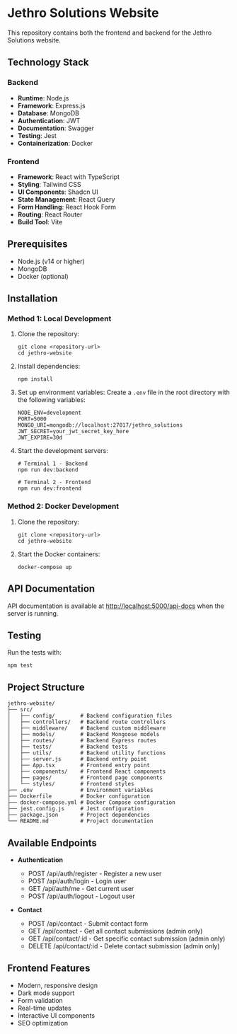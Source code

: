 # Jethro Solutions Website

This repository contains both the frontend and backend for the Jethro Solutions website.

## Technology Stack

### Backend
- **Runtime**: Node.js
- **Framework**: Express.js
- **Database**: MongoDB
- **Authentication**: JWT
- **Documentation**: Swagger
- **Testing**: Jest
- **Containerization**: Docker

### Frontend
- **Framework**: React with TypeScript
- **Styling**: Tailwind CSS
- **UI Components**: Shadcn UI
- **State Management**: React Query
- **Form Handling**: React Hook Form
- **Routing**: React Router
- **Build Tool**: Vite

## Prerequisites

- Node.js (v14 or higher)
- MongoDB
- Docker (optional)

## Installation

### Method 1: Local Development

1. Clone the repository:
   ```
   git clone <repository-url>
   cd jethro-website
   ```

2. Install dependencies:
   ```
   npm install
   ```

3. Set up environment variables:
   Create a `.env` file in the root directory with the following variables:
   ```
   NODE_ENV=development
   PORT=5000
   MONGO_URI=mongodb://localhost:27017/jethro_solutions
   JWT_SECRET=your_jwt_secret_key_here
   JWT_EXPIRE=30d
   ```

4. Start the development servers:
   ```
   # Terminal 1 - Backend
   npm run dev:backend

   # Terminal 2 - Frontend
   npm run dev:frontend
   ```

### Method 2: Docker Development

1. Clone the repository:
   ```
   git clone <repository-url>
   cd jethro-website
   ```

2. Start the Docker containers:
   ```
   docker-compose up
   ```

## API Documentation

API documentation is available at [http://localhost:5000/api-docs](http://localhost:5000/api-docs) when the server is running.

## Testing

Run the tests with:

```
npm test
```

## Project Structure

```
jethro-website/
├── src/
│   ├── config/        # Backend configuration files
│   ├── controllers/   # Backend route controllers
│   ├── middleware/    # Backend custom middleware
│   ├── models/        # Backend Mongoose models
│   ├── routes/        # Backend Express routes
│   ├── tests/         # Backend tests
│   ├── utils/         # Backend utility functions
│   ├── server.js      # Backend entry point
│   ├── App.tsx        # Frontend entry point
│   ├── components/    # Frontend React components
│   ├── pages/         # Frontend page components
│   └── styles/        # Frontend styles
├── .env               # Environment variables
├── Dockerfile         # Docker configuration
├── docker-compose.yml # Docker Compose configuration
├── jest.config.js     # Jest configuration
├── package.json       # Project dependencies
└── README.md          # Project documentation
```

## Available Endpoints

- **Authentication**
  - POST /api/auth/register - Register a new user
  - POST /api/auth/login - Login user
  - GET /api/auth/me - Get current user
  - POST /api/auth/logout - Logout user

- **Contact**
  - POST /api/contact - Submit contact form
  - GET /api/contact - Get all contact submissions (admin only)
  - GET /api/contact/:id - Get specific contact submission (admin only)
  - DELETE /api/contact/:id - Delete contact submission (admin only)

## Frontend Features

- Modern, responsive design
- Dark mode support
- Form validation
- Real-time updates
- Interactive UI components
- SEO optimization
